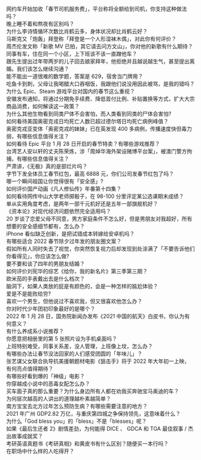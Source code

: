 网约车开始加收「春节司机服务费」，平台称将全额给到司机，你支持这种做法吗？  
晚上睡不着和熬夜有区别吗？  
为什么李诗情循环次数比肖鹤云多，身体状况却比肖鹤云好？  
马斯克又「炮轰」拜登称「拜登是一个人形湿袜木偶」，对此你有何评价？  
周杰伦发文称「新歌 MV 已拍，其它请去问方文山」，你对他的新歌有什么期待？  
同事有车，住在同一个小区，上下班该不该一直蹭他车？  
跟先生提出过年带两岁的儿子回去娘家拜年，他拒绝并且越说越生气，甚至提出离婚。我们该怎么继续沟通？  
能不能出一道很难的数学题，答案是 629，宿舍当门牌用？  
吃鱼卡到刺，父母让我喝醋大口吞咽饭，我跟他们说没用因此被骂，是我的错吗？  
为什么 Epic、Steam 游戏平台对国内的春节这么重视？  
安徽发布通知，将通过分期免手续费、降低首付比例、补贴置换等方式，扩大大宗商品消费，如何解读这一政策？  
为什么其他生物看到同类尸体不会害怕，而人类看到同类的尸体会害怕?  
如何看待美国奥密克戎日均死亡人数已超过德尔塔日均死亡病例峰值？  
奥密克戎亚变体「奥密克戎的妹妹」已在英发现 400 多病例，传播速度快但毒力弱，有哪些信息值得关注？  
如何看待 Epic 平台 1 月 28 日开启的春节特卖？有哪些游戏推荐？  
台湾艺人安以轩的丈夫陈荣炼，涉「周焯华海外架设赌博平台案」，被澳门警方拘捕，有哪些信息值得关注？  
严肃讲，《无极》真的是部烂片吗？  
字节下发全体员工春节红包，最高 6888 元，你们公司发春节红包了吗？  
哪一个瞬间祖国让你觉得很有「安全感」?  
如何评价国产动画《凡人修仙传》年番第十四集？  
如何看待网传中山大学老师掷骰子，在 98-100 分里评定某公选课期末成绩？  
单从实用角度考虑，是两年一部千元机好还是五年一部旗舰机好？  
《资本论》对现代经济问题依然完全适用吗？  
20 岁谈了恋爱父母不同意，男方家庭条件不怎么好，但是男朋友对我超好，所有想要的安全感细节都有，怎么办？  
iPhone 看似缺乏创新，是把试错成本转嫁给安卓机吗？  
有哪些适合 2022 春节除夕过年发的朋友圈文案？  
假如所有人同时失去了视觉，你突然恢复视力后却发现到处涂满了「不要告诉他们你看得见」，你应该怎么做?  
要不要和谈了四年的男朋友结婚？  
如何评价刘宪华的综艺《给你，我的新名片》第三季第三期？  
欧米茄的手表戴出去是什么档次？  
脑洞下，如果人类放的屁是有颜色的，会是一种怎样的尴尬体验？  
爱是不是能败给穷?  
喜欢一个男生，但他说过不喜欢我，但又很喜欢他怎么办？  
你对时代少年团初印象最好的是哪个？  
2022 年 1 月 28 日，国务院新闻办发布《2021 中国的航天》白皮书，你认为有何意义？  
有什么养成系小说推荐？  
你愿意把相册里的第 5 张照片设为手机桌面吗？  
上班特别难受，同事关系差，没人管理，上班像上坟，怎么办？  
有哪些办法让春节没法回家的人们感受团圆的「年味儿」？  
张艺谋父女联合执导抗美援朝题材电影《狙击手》将于 2022 年大年初一上映，有何亮点值得期待？  
有哪些好看到爆的「神级」电影？  
你穿越成小说中的恶毒女配怎么办？  
买车面子真的那么重要？为什么身边所有人都在劝我买奔驰宝马奥迪的车？  
为何层次越高的人讲出的道理越朴素越简单？  
南方宝宝去北方过年怎么预防生病？有哪些需要注意的地方？  
2021 年广州 GDP2.82 万亿，与重庆第四城之争保持领先，这意味着什么？  
为什么「God bless you」的「bless」不是「blesses」呢？  
如果《最后生还者 2》剧情差劲，为何能得 DICE 、 GDCA 和 TGA 最佳叙事 / 杰出故事成就奖？  
考研英语真题书《考研真相》和黄皮书有什么区别？随便买一本行吗？  
在职场中什么样的人吃得开？  
